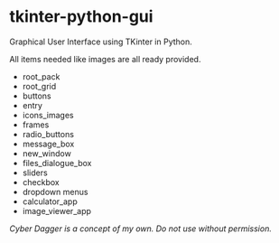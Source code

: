 # tkinter-python-gui
Graphical User Interface using TKinter in Python.

All items needed like images are all ready provided.

- root_pack
- root_grid
- buttons
- entry
- icons_images
- frames
- radio_buttons
- message_box
- new_window
- files_dialogue_box
- sliders
- checkbox
- dropdown menus
- calculator_app
- image_viewer_app



*Cyber Dagger is a concept of my own. Do not use without permission.*

